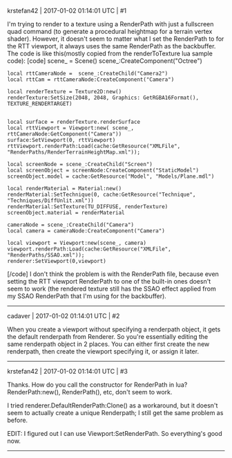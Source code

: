 krstefan42 | 2017-01-02 01:14:01 UTC | #1

I'm trying to render to a texture using a RenderPath with just a fullscreen quad command (to generate a procedural heightmap for a terrain vertex shader). However, it doesn't seem to matter what I set the RenderPath to for the RTT viewport, it always uses the same RenderPath as the backbuffer. The code is like this(mostly copied from the renderToTexture lua sample code):
[code]
	scene_ = Scene()
	scene_:CreateComponent("Octree")
	
	local rttCameraNode =  scene_:CreateChild("Camera2")
	local rttCam = rttCameraNode:CreateComponent("Camera")
	
	local renderTexture = Texture2D:new()
	renderTexture:SetSize(2048, 2048, Graphics:	GetRGBA16Format(), TEXTURE_RENDERTARGET)
	
	
	local surface = renderTexture.renderSurface
	local rttViewport = Viewport:new( scene_, rttCameraNode:GetComponent("Camera"))
	surface:SetViewport(0, rttViewport)
	rttViewport.renderPath:Load(cache:GetResource("XMLFile", "RenderPaths/RenderTerrainHeightMap.xml"));	 
	
	local screenNode = scene_:CreateChild("Screen")
	local screenObject = screenNode:CreateComponent("StaticModel")
	screenObject.model = cache:GetResource("Model", "Models/Plane.mdl")
	
	local renderMaterial = Material:new()
	renderMaterial:SetTechnique(0, cache:GetResource("Technique", "Techniques/DiffUnlit.xml"))
	renderMaterial:SetTexture(TU_DIFFUSE, renderTexture)
	screenObject.material = renderMaterial

	cameraNode = scene_:CreateChild("Camera")
	local camera = cameraNode:CreateComponent("Camera")

	local viewport = Viewport:new(scene_, camera)
	viewport.renderPath:Load(cache:GetResource("XMLFile", "RenderPaths/SSAO.xml"));	 
	renderer:SetViewport(0,viewport)
[/code]
I don't think the problem is with the RenderPath file, because even setting the RTT viewport RenderPath to one of the built-in ones doesn't seem to work (the rendered texture still has the SSAO effect applied from my SSAO RenderPath that I'm using for the backbuffer).

-------------------------

cadaver | 2017-01-02 01:14:01 UTC | #2

When you create a viewport without specifying a renderpath object, it gets the default renderpath from Renderer. So you're essentially editing the same renderpath object in 2 places.
You can either first create the new renderpath, then create the viewport specifying it, or assign it later.

-------------------------

krstefan42 | 2017-01-02 01:14:01 UTC | #3

Thanks. How do you call the constructor for RenderPath in lua? RenderPath:new(), RenderPath(), etc, don't seem to work. 

I tried renderer.DefaultRenderPath:Clone() as a workaround, but it doesn't seem to actually create a unique Renderpath; I still get the same problem as before.

EDIT: I figured out I can use Viewport:SetRenderPath. So everything's good now.

-------------------------

